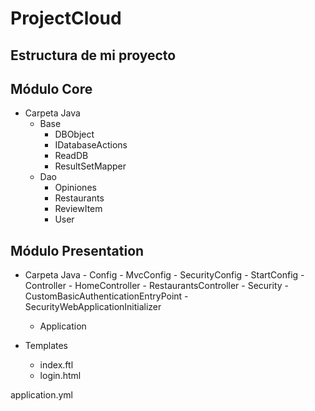 # ProjectCloud

## Estructura de mi proyecto

## Módulo Core
   - Carpeta Java
		- Base
			- DBObject
			- IDatabaseActions
			- ReadDB
			- ResultSetMapper
		- Dao
			- Opiniones
			- Restaurants
			- ReviewItem
			- User
		
## Módulo Presentation
  - Carpeta Java
                - Config
			- MvcConfig
			- SecurityConfig
			- StartConfig
	        - Controller
			- HomeController
			- RestaurantsController
	        - Security
			- CustomBasicAuthenticationEntryPoint
			- SecurityWebApplicationInitializer
	- Application
	
   - Templates
		- index.ftl
		- login.html
		
  application.yml


